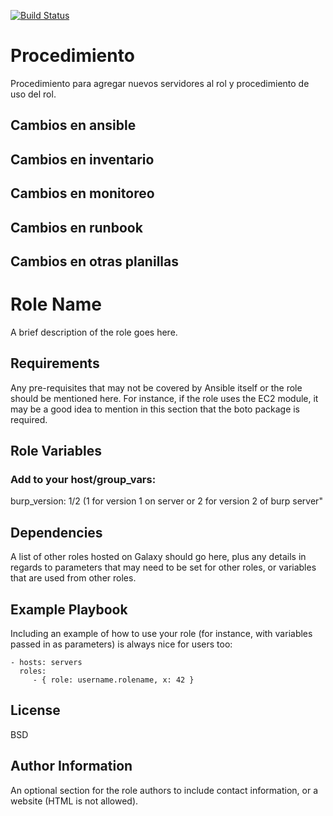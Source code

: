 [![Build Status](https://travis-ci.org/CoffeeITWorks/ansible_burp2_server.svg?branch=master)](https://travis-ci.org/CoffeeITWorks/ansible_burp2_server)

Procedimiento
=============

Procedimiento para agregar nuevos servidores al rol y procedimiento de uso del rol. 

Cambios en ansible
------------------

Cambios en inventario
---------------------

Cambios en monitoreo
--------------------

Cambios en runbook
------------------

Cambios en otras planillas
--------------------------

Role Name
=========

A brief description of the role goes here.

Requirements
------------

Any pre-requisites that may not be covered by Ansible itself or the role should be mentioned here. For instance, if the role uses the EC2 module, it may be a good idea to mention in this section that the boto package is required.

Role Variables
--------------

### Add to your host/group_vars:
 
 burp_version: 1/2 (1 for version 1 on server or 2 for version 2 of burp server"


Dependencies
------------

A list of other roles hosted on Galaxy should go here, plus any details in regards to parameters that may need to be set for other roles, or variables that are used from other roles.

Example Playbook
----------------

Including an example of how to use your role (for instance, with variables passed in as parameters) is always nice for users too:

    - hosts: servers
      roles:
         - { role: username.rolename, x: 42 }

License
-------

BSD

Author Information
------------------

An optional section for the role authors to include contact information, or a website (HTML is not allowed).


